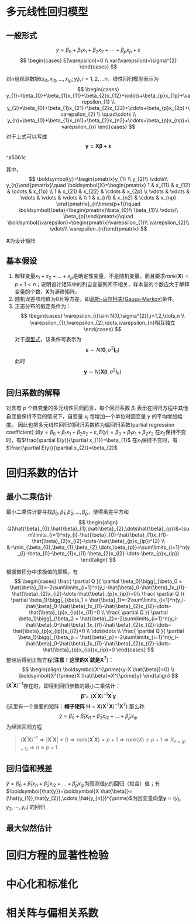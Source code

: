 # 多元线性回归模型

## 一般形式

$$
y=\beta_{0}+\beta_{1}x_{1}+\beta_{2}x_{2}+\cdots+\beta_{p}x_{p}+\varepsilon
$$
$$
\begin{cases}
E(\varepsilon)=0 \\
var(\varepsilon)=\sigma^{2}
\end{cases}
$$

对$n$组观测数据$(x_{i1},x_{i2},\dots,x_{ip};y_{i}),i=1,2,\dots n$，线性回归模型表示为
$$
\begin{cases}
y_{1}=\beta_{0}+\beta_{1}x_{11}+\beta_{2}x_{12}+\cdots+\beta_{p}x_{1p}+\varepsilon_{1} \\
y_{2}=\beta_{0}+\beta_{1}x_{21}+\beta_{2}x_{22}+\cdots+\beta_{p}x_{2p}+\varepsilon_{2} \\
\quad\cdots \\
y_{n}=\beta_{0}+\beta_{1}x_{n1}+\beta_{2}x_{n2}+\cdots+\beta_{p}x_{np}+\varepsilon_{n}
\end{cases}
$$
对于上式可以写成
$$
\boldsymbol{y=X\beta+\varepsilon}
$$

^a5061c

其中，
$$
\boldsymbol{y}=\begin{pmatrix}y_{1} \\ y_{2}\\ \vdots\\ y_{n}\end{pmatrix}\quad
\boldsymbol{X}=\begin{pmatrix}
1 & x_{11} & x_{12} & \cdots & x_{1p} \\
1 & x_{21} & x_{22} & \cdots & x_{2p}  \\ 
\vdots & \vdots & \vdots & \vdots & \vdots & \\
1 & x_{n1} & x_{n2} & \cdots & x_{np}
\end{pmatrix}_{n\times(p+1)}\quad
\boldsymbol{\beta}=\begin{pmatrix}\beta_{0}\\ \beta_{1}\\ \vdots\\ \beta_{p}\end{pmatrix}\quad
\boldsymbol{\varepsilon}=\begin{pmatrix}\varepsilon_{1}\\ \varepsilon_{2}\\ \vdots\\ \varepsilon_{n}\end{pmatrix}
$$

$\boldsymbol{X}$为设计矩阵

## 基本假设

1. 解释变量$x_{1}+x_{2}+\dots+x_{p}$是确定性变量，不是随机变量，而且要求$rank(\boldsymbol{X})=p+1<n$；说明设计矩阵中的列自变量列间不相关，样本量的个数应大于解释变量的个数，$\boldsymbol{X}$为满秩矩阵。
2. 随机误差项均值为$0$且等方差，即[高斯-马尔柯夫(Gauss-Markov)](1.%20一元线性回归.md#最佳线性无偏估计)条件。
3. 正态分布的假定条件为：
    $$
    \begin{cases}
\varepsilon_{i}\sim N(0,\sigma^{2}),i=1,2,\dots,n \\
\varepsilon_{1},\varepsilon_{2},\dots,\varepsilon_{n}相互独立
\end{cases}
    $$
    对于[模型式](2.%20多元线性回归.md#^a5061c)，该条件可表示为
    $$
\boldsymbol{\varepsilon} \sim N(\boldsymbol{0},\sigma^{2}\boldsymbol{I}_{n})
$$
    此时
    $$
\boldsymbol{y}\sim N(\boldsymbol{X\beta},\sigma^{2}\boldsymbol{I}_{n})
$$

## 回归系数的解释

对含有 $p$ 个自变量的多元线性回归而言，每个回归系数 $β_i$ 表示在回归方程中其他自变量保持不变的情况下，自变量 $x_i$ 每增加一个单位时因变量 $y$ 的平均增加幅度。 因此也把多元线性回归的回归系数称为偏回归系数(partial regression coefficient)
如$y=\beta_{0}+\beta_{1}x_{1}+\beta_{2}x_{2}+\varepsilon,E(y)=\beta_{0}+\beta_{1}x_{1}+\beta_{2}x_{2}$
在$x_{2}$保持不变时，有$\frac{\partial E(y)}{\partial x_{1}}=\beta_{1}$
在$x_{1}$保持不变时，有$\frac{\partial E(y)}{\partial x_{2}}=\beta_{2}$

# 回归系数的估计

## 最小二乘估计

最小二乘估计要寻找$\hat{\beta}_{0},\hat{\beta}_{1},\hat{\beta}_{2},\dots,\hat{\beta}_{p}$，使得离差平方和
$$
\begin{align}
Q(\hat{\beta}_{0},\hat{\beta}_{1},\hat{\beta}_{2},\dots\hat{\beta}_{p})&=\sum\limits_{i=1}^n(y_{i}-\hat{\beta}_{0}-\hat{\beta}_{1}x_{i1}-\hat{\beta}_{2}x_{i2}-\dots-\hat{\beta}_{p}x_{ip})^{2} \\
&=\min_{\beta_{0},\beta_{1},\beta_{2},\dots,\beta_{p}}=\sum\limits_{i=1}^n(y_{i}-\beta_{0}-\beta_{1}x_{i1}-\beta_{2}x_{i2}-\dots-\beta_{p}x_{ip})
\end{align}
$$

根据微积分中求极值的原理，有
$$
\begin{cases}
\frac{ \partial Q }{ \partial \beta_0}\bigg|_{\beta_0 = \hat{\beta}_0}=-2\sum\limits_{i=1}^n(y_i-\hat{\beta}_0-\hat{\beta}_1x_{i1}-\hat{\beta}_{2}x_{i2}-\dots-\hat{\beta}_{p}x_{ip})=0\\
\frac{ \partial Q }{ \partial \beta_1}\bigg|_{\beta_1 = \hat{\beta}_1}=-2\sum\limits_{i=1}^n(y_i-\hat{\beta}_0-\hat{\beta}_1x_{i1}-\hat{\beta}_{2}x_{i2}-\dots-\hat{\beta}_{p}x_{ip})x_{i1}=0 \\
\frac{ \partial Q }{ \partial \beta_1}\bigg|_{\beta_2 = \hat{\beta}_2}=-2\sum\limits_{i=1}^n(y_i-\hat{\beta}_0-\hat{\beta}_1x_{i1}-\hat{\beta}_{2}x_{i2}-\dots-\hat{\beta}_{p}x_{ip})x_{i2}=0 \\
\dots\dots \\
\frac{ \partial Q }{ \partial \beta_1}\bigg|_{\beta_p = \hat{\beta}_p}=-2\sum\limits_{i=1}^n(y_i-\hat{\beta}_0-\hat{\beta}_1x_{i1}-\hat{\beta}_{2}x_{i2}-\dots-\hat{\beta}_{p}x_{ip})x_{ip}=0
\end{cases}
$$
整理后得到正规方程(**注意！这里的$\boldsymbol{X}^{\prime}$就是$\boldsymbol{X}^T$**)：
$$
\begin{align}
\boldsymbol{X^{\prime}(y-X \hat{\beta})=0} \\
\boldsymbol{X^{\prime}X \hat{\beta}=X^{\prime}y}
\end{align}
$$
$(\boldsymbol{X^{\prime}X})^{-1}$存在时，即得到回归参数的最小二乘估计：
$$
\boldsymbol{\hat{\beta}}=(\boldsymbol{X^{\prime}X})^{-1}\boldsymbol{X^{\prime}y}
$$
(这里有一个重要的矩阵：**帽子矩阵** $\boldsymbol{H}=\boldsymbol{X}(\boldsymbol{X}^T\boldsymbol{X})^{-1}\boldsymbol{X}^T$)
那么称
$$
\hat{y}=\hat{\beta}_{0}+\hat{\beta}_1x_{i1}+\hat{\beta}_{2}x_{i2}+\dots+\hat{\beta}_{p}x_{ip}
$$
为经验回归方程

> $(\boldsymbol{X^{\prime}X})^{-1}\Rightarrow \lvert \boldsymbol{X^{\prime}X} \rvert\ne0\Rightarrow rank(\boldsymbol{X^{\prime}X})=p+1\Rightarrow rank(X)\ge p+1\Rightarrow X_{n\times (p+1)}\Rightarrow n\ge p+1$

## 回归值和残差

$\hat{y}=\hat{\beta}_{0}+\hat{\beta}_1x_{i1}+\hat{\beta}_{2}x_{i2}+\dots+\hat{\beta}_{p}x_{ip}$为观测值$y_{i}$的回归（拟合）值；有$\boldsymbol{\hat{y}}=\boldsymbol{X \hat{\beta}}=(\hat{y_{1}},\hat{y_{2}},\cdots,\hat{y_{n}})^{\prime}$为因变量向量$\boldsymbol{y}=(y_{1},y_{2},\cdots,y_{n})^{\prime}$的回归

## 最大似然估计


# 回归方程的显著性检验

# 中心化和标准化

# 相关阵与偏相关系数
